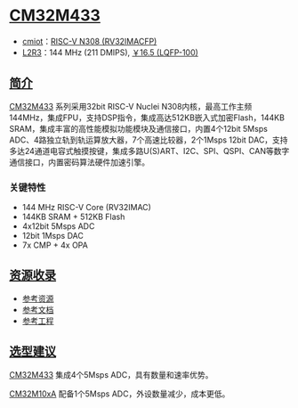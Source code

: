 ﻿# [CM32M433](https://github.com/SoCXin/CM32M433)

* [cmiot](https://www.xinshengcmiot.cn)：[RISC-V N308 (RV32IMACFP)](https://github.com/SoCXin/RISC-V)
* [L2R3](https://github.com/SoCXin/Level)：144 MHz (211 DMIPS), [￥16.5 (LQFP-100)](https://item.szlcsc.com/8434041.html)

## [简介](https://github.com/SoCXin/CM32M433/wiki)

[CM32M433](https://www.xinshengcmiot.cn/production/detail/2) 系列采用32bit RISC-V Nuclei N308内核，最高工作主频144MHz，集成FPU，支持DSP指令，集成高达512KB嵌入式加密Flash，144KB SRAM，集成丰富的高性能模拟功能模块及通信接口，内置4个12bit 5Msps ADC、4路独立轨到轨运算放大器，7个高速比较器，2个1Msps 12bit DAC，支持多达24通道电容式触摸按键，集成多路U(S)ART、I2C、SPI、QSPI、CAN等数字通信接口，内置密码算法硬件加速引擎。

### 关键特性

* 144 MHz RISC-V Core (RV32IMAC)
* 144KB SRAM + 512KB Flash
* 4x12bit 5Msps ADC
* 12bit 1Msps DAC
* 7x CMP + 4x OPA


## [资源收录](https://github.com/SoCXin)

* [参考资源](src/)
* [参考文档](docs/)
* [参考工程](project/)

## [选型建议](https://github.com/SoCXin)

[CM32M433](https://github.com/SoCXin/CM32M433) 集成4个5Msps ADC，具有数量和速率优势。

[CM32M10xA](https://www.xinshengcmiot.cn/production/detail/1) 配备1个5Msps ADC，外设数量减少，成本更低。